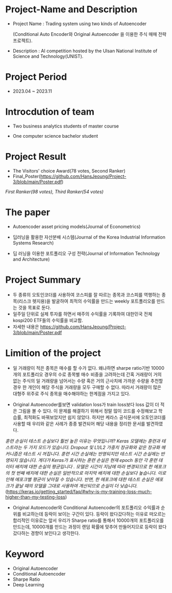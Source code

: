 # Project-Name and Description
- Project Name : Trading system using two kinds of Autoencoder

  (Conditional Auto Encoder와 Original Autoencoder 을 이용한 주식 매매 전략 프로젝트).
  
- Description : AI competition hosted by the Ulsan National Institute of Science and Technology(UNIST).

# Project Period
- 2023.04 ~ 2023.11

# Introcdution of team
- Two business analytics students of  master course

- One computer science bachelor student

# Project Result
- The Visitors' choice Award(78 votes, Second Ranker)
- Final_Poster(https://github.com/HansJeoung/Project-3/blob/main/Poster.pdf)

*First Ranker(98 votes), Third Ranker(54 votes)*

# The paper
- Autoencoder asset pricing models(Journal of Econometrics)

- 딥러닝을 활용한 자산분배 시스템(Journal of the Korea Industrial Information Systems Research)

- 딥 러닝을 이용한 포트폴리오 구성 전략(Journal of Information Technology and Architecture)

# Project Summary
- 두 종류의 오토인코더를 사용하여 코스피를 잘 따르는 종목과 코스피를 역행하는 종목(리스크 헷지용)을 발굴하여 최적의 수익률을 만드는 weekly 포트폴리오를 만드는 것을 목표로 둔다.
- 일주일 단위로 실제 투자를 하면서 매주의 수익률을 기록하여 대한민국 전체 kospi200 ETF들의 수익률을 비교함. 
- 자세한 내용은 https://github.com/HansJeoung/Project-3/blob/main/Poster.pdf

# Limition of the project
- 일 거래량이 적은 종목은 매수를 할 수가 없다. 왜냐하면 sharpe ratio기반 10000개의 포트폴리오 경우의 수로 종목별 매수 비중을 고려하는데 간혹 거래량이 거의 없는 주식의 일 거래량을 넘어서는 수량 혹은 거의 근사치에 가까운 수량을 추천할 경우 한 개인이 해당 주식을 거래량을 모두 구매할 수 없다. 따라서 거래량이 많은 대형주 위주로 주식 종목을 매수해야하는 한계점을 가지고 있다.

- Original Autoencoder를보면 validation loss가 train loss보다 loss 값이 더 적은 그림을 볼 수 있다. 이 문제를 해결하기 위해서 정말 많이 코드를 수정해보고 학습률, 최적화도 바꿔보았지만 쉽지 않았다. 하지만 케라스 공식문서에 오토인코더를 사용할 때 우리와 같은 사례가 종종 발견되어 해당 내용을 정리한 문서를 발견하였다.

*훈련 손실이 테스트 손실보다 훨씬 높은 이유는 무엇입니까?
Keras 모델에는 훈련과 테스트라는 두 가지 모드가 있습니다. Dropout 및 L1/L2 가중치 정규화와 같은 정규화 메커니즘은 테스트 시 꺼집니다. 훈련 시간 손실에는 반영되지만 테스트 시간 손실에는 반영되지 않습니다.
게다가 Keras가 표시하는 훈련 손실은 현재 epoch 동안 각 훈련 데이터 배치에 대한 손실의 평균입니다 . 모델은 시간이 지남에 따라 변경되므로 한 에포크의 첫 번째 배치에 대한 손실은 일반적으로 마지막 배치에 대한 손실보다 높습니다. 이로 인해 에포크별 평균이 낮아질 수 있습니다. 반면, 한 에포크에 대한 테스트 손실은 에포크가 끝날 때의 모델을 그대로 사용하여 계산되므로 손실이 더 낮습니다.* (https://keras.io/getting_started/faq/#why-is-my-training-loss-much-higher-than-my-testing-loss)

- Original Autoencoder와 Conditional Autoencoder의 포트폴리오 수익률과 순위를 비교하는데 등락이 보이는 구간이 있다. 등락이 왔다갔다하는 이유로 떠오르는 합리적인 이유로는 앞서 우리가 Sharpe ratio를 통해서 10000개의 포트폴리오를 만드는데, 10000개를 만드는 과정이 랜덤 확률에 맞추어 만들어지므로 등락이 왔다갔다하는 경향이 보인다고 생각한다.


# Keyword
- Original Autoencoder
- Conditional Autoencoder
- Sharpe Ratio
- Deep Learning
